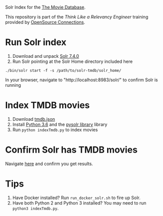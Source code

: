 Solr Index for the [The Movie Database](http://themoviedb.com).

This repository is part of the _Think Like a Relevancy Engineer_ training provided by [OpenSource Connections](https://opensourceconnections.com/events/training/).

# Run Solr index

1. Download and unpack [Solr 7.4.0](http://archive.apache.org/dist/lucene/solr/7.4.0/solr-7.4.0.zip)
2. Run Solr pointing at the Solr Home directory included here

```
./bin/solr start -f -s /path/to/solr-tmdb/solr_home/
```

In your browser, navigate to "http://localhost:8983/solr/" to confirm Solr is running

# Index TMDB movies

1. Download [tmdb.json](http://es-learn-to-rank.labs.o19s.com/tmdb.json)
2. Install [Python 3.6](https://www.python.org/downloads/) and the [pysolr library](https://github.com/django-haystack/pysolr) library
3. Run `python indexTmdb.py` to index movies

# Confirm Solr has TMDB movies

Navigate [here](http://localhost:8983/solr/tmdb/select?q=title:lego) and confirm you get results.

# Tips

1. Have Docker installed?  Run `run_docker_solr.sh` to fire up   Solr.
1. Have both Python 2 and Python 3 installed?  You may need to run `python3 indexTmdb.py`.
